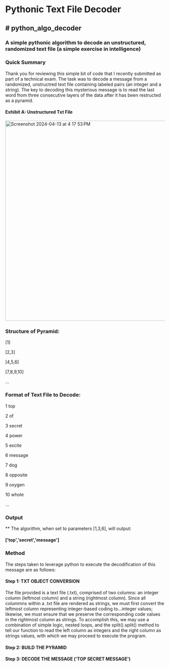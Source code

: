 # Pythonic Text File Decoder
## # python_algo_decoder
### A simple pythonic algorithm to decode an unstructured, randomized text file (a simple exercise in intelligence)

### Quick Summary
Thank you for reviewing this simple bit of code that I recently submitted as part of a technical exam.  The task was to decode a message from a randomized, unstructred text file containing labeled pairs (an integer and a string). The key to decoding this mysterious message is to read the last word from three consecutive layers of the data after it has been restructed as a pyramid.

#### Exhibit A: Unstructured Txt File

<img width="631" alt="Screenshot 2024-04-13 at 4 17 53 PM" src="https://github.com/dsc55704973/python_algo_decoder/assets/66639071/efad9feb-6260-4616-88a1-960edc485325">

### Structure of Pyramid:
[1]

[2,3]

[4,5,6]

[7,8,9,10] 

...

### Format of Text File to Decode:
1 top

2 of

3 secret

4 power

5 excite

6 message

7 dog

8 opposite

9 oxygen

10 whole

...

### Output
** The algorithm, when set to parameters [1,3,6], will output:

#### ['top','secret','message']

### Method
The steps taken to leverage python to execute the decodification of this message are as follows:

#### Step 1: TXT OBJECT CONVERSION
The file provided is a text file (.txt), comprised of two columns: an integer column (leftmost column) and a string (rightmost column).  Since all colummns within a .txt file are rendered as strings, we must first convert the leftmost column representing integer-based coding to...integer values; likewise, we must ensure that we preserve the corresponding code values in the rightmost column as strings.  To accomplish this, we may use a combination of simple logic, nested loops, and the split().split() method to tell our function to read the left column as integers and the right column as strings values, with which we may proceed to execute the program.

#### Step 2: BUILD THE PYRAMID


#### Step 3: DECODE THE MESSAGE ('TOP SECRET MESSAGE')






